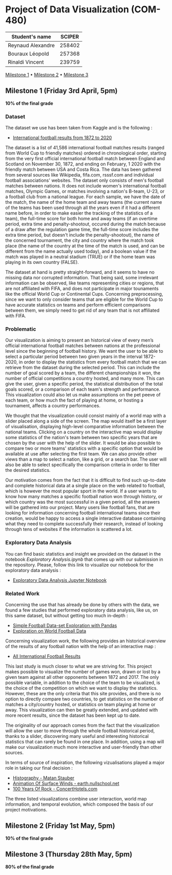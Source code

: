 # Project of Data Visualization (COM-480)

| Student's name | SCIPER |
| -------------- | ------ |
| Reynaud Alexandre | 258402 |
| Bouraux Léopold | 257368 |
| Rinaldi Vincent | 239759 |

[Milestone 1](#milestone-1-friday-3rd-april-5pm) • [Milestone 2](#milestone-2-friday-1st-may-5pm) • [Milestone 3](#milestone-3-thursday-28th-may-5pm)

## Milestone 1 (Friday 3rd April, 5pm)

**10% of the final grade**

### Dataset

The dataset we use has been taken from Kaggle and is the following : 
- [International football results from 1872 to 2020](https://www.kaggle.com/martj42/international-football-results-from-1872-to-2017)

The dataset is a list of 41,586 international football matches results (ranged from World Cup to friendly matches) ordered in chronological order, 
starting from the very first official international football match between England and Scotland on November 30, 1872, and ending on February, 1 2020 with 
the friendly match between USA and Costa Rica. The data has been gathered from several sources like Wikipedia, fifa.com, rsssf.com and individual football 
associations' websites. The dataset only consists of men's football matches between nations. It does not include women's international football matches, 
Olympic Games, or matches involving a nation's B-team, U-23, or a football club from a national league. For each sample, we have the date of the match, 
the name of the home team and away teams (the current name of the teams has been used through all the years even if it had a different name before, in order 
to make easier the tracking of the statistics of a team), the full-time score for both home and away teams (if an overtime period, extra time and penalty-shootout, 
occured during the match because of a draw after the regulation game time, the full-time score includes the extra time period, but doesn't include the penalty-shootout), 
the name of the concerned tournament, the city and country where the match took place (the name of the country at the time of the match is used, and can be different 
from the name actually used today), and a boolean value if the match was played in a neutral stadium (TRUE) or if the home team was playing in its own country (FALSE).

The dataset at hand is pretty straight-forward, and it seems to have no missing data nor corrupted information. That being said, some irrelevant information can be 
observed, like teams representing cities or regions, that are not affiliated with FIFA, and does not participate in major tounaments like the official World Cup or 
Continental Cups. Concerning preprocessing, since we want to only consider teams that are eligible for the World Cup to have accurate statistics on teams and perform 
efficient comparisons between them, we simply need to get rid of any team that is not affiliated with FIFA.

### Problematic

Our visualization is aiming to present an historical view of every men’s official international football matches between nations at the professional level since the 
beginning of football history. We want the user to be able to select a particular period between two given years in the interval 1872-2020, in order to display the 
statistics from every football match that we can retrieve from the dataset during the selected period. This can include the number of goal scored by a team, the different 
championships it won, the number of official competitions a country hosted, and many more. This can give the user, given a specific period, the statistical distribution 
of the total goals scored, or a comparison of each team's strength and performance. This visualization could also let us make assumptions on the pet peeve of each team, 
or how much the fact of playing at home, or hosting a tournament, affects a country performances.

We thought that the visualization could consist mainly of a world map with a slider placed along a side of the screen. The map would itself be a first layer of visualisation, displaying high-level comparative information between the national teams. Clicking on a country on the interactive map would 
display some statistics of the nation's team between two specific years that are chosen by the user with the help of the slider. It would be also possible to compare two 
or more teams' statistics with a specific option that would be available at use after selecting the first team. We can also provide other views than a map to select a nation, 
like a grid, or a search bar. The user will also be able to select specifically the comparison criteria in order to filter the desired statistics.

Our motivation comes from the fact that it is difficult to find such up-to-date and complete historical data at a single place on the web related to football, which is 
however the most popular sport in the world. If a user wants to know how many matches a specific football nation won through history, or which country was the most successful 
in a given period, all the answers will be gathered into our project. Many users like football fans, that are looking for information 
concerning football international teams since their creation, would be happy to access a single interactive database containing what they need to complete successfully their research, 
instead of looking through tens of websites if the information is scattered a lot.

### Exploratory Data Analysis

You can find basic statistics and insight we provided on the dataset in the notebook *Exploratory Analysis.ipynb* that comes up with our submission in the repository.
Please, follow this link to visualize our notebook for the exploratory data analysis : 
- [Exploratory Data Analysis Jupyter Notebook](https://nbviewer.jupyter.org/github/com-480-data-visualization/com-480-project-le-kfc/blob/master/Exploratory%20Data%20Analysis.ipynb)

### Related Work

Concerning the use that has already be done by others with the data, we found a few studies that performed exploratory data analysis, like us, on this same dataset, 
but without getting too much in-depth :
- [Simple Football Data-set Exploration with Pandas](https://towardsdatascience.com/simple-football-data-set-exploration-with-pandas-60a2bc56bd5a)
- [Exploration on World Football Data](https://www.kaggle.com/microtang/exploration-on-world-football-data)

Concerning visualization work, the following provides an historical overview of the results of any football nation with the help of an interactive map :
- [All International Football Results](https://public.tableau.com/profile/kakuna#!/vizhome/AllFootballResults/Overview)

This last study is much closer to what we are striving for. This project makes possible to visualize the number of games won, drawn or lost by a given team against all other 
opponents between 1872 and 2017. The only possible variable, in addition to the choice of the team to be visualized, is the choice of the competition on which we want to
display the statistics. However, these are the only criteria that this site provides, and there is no option to directly compare two countries, to get statistics on the number
of matches a city/country hosted, or statistics on team playing at home or away. This visualization can then be greatly extended, and updated with more recent results, since 
the dataset has been kept up to date.

The originality of our approach comes from the fact that the visualization will allow the user to move through the whole football historical period, thanks to a slider, discovering many useful and interesting historical statistics that can rarely be found in one place. 
In addition, using a map will make our visualization much more interactive and user-friendly than other sources.

In terms of source of inspiration, the following vizualisations played a major role in taking our final decision :
- [Histography - Matan Stauber](https://histography.io/)
- [Animation Of Surface Winds - earth.nullschool.net](https://earth.nullschool.net/)
- [100 Years Of Rock - ConcertHotels.com](https://www.concerthotels.com/100-years-of-rock/)

The three listed visualizations combine user interaction, world map information, and temporal evolution, which composed the basis of our project motivations.


## Milestone 2 (Friday 1st May, 5pm)

**10% of the final grade**




## Milestone 3 (Thursday 28th May, 5pm)

**80% of the final grade**


